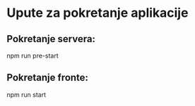 # Upute za pokretanje aplikacije


## Pokretanje servera:
npm run pre-start

## Pokretanje fronte:
npm run start

